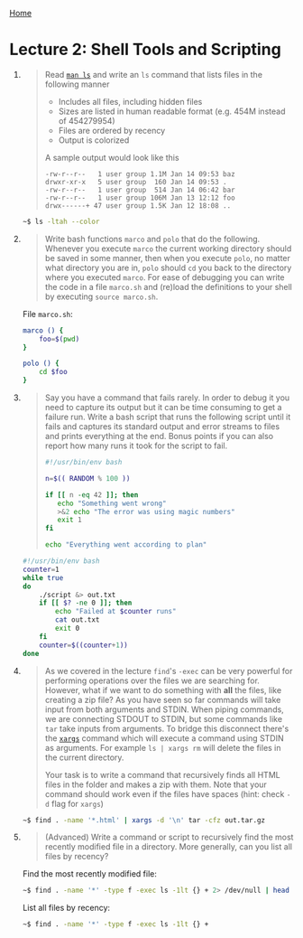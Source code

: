 [Home](README.md)


# Lecture 2: Shell Tools and Scripting

1. > Read [`man ls`](https://www.man7.org/linux/man-pages/man1/ls.1.html) and write an `ls` command that lists files in the following manner
    >
    >  - Includes all files, including hidden files
    >  - Sizes are listed in human readable format (e.g. 454M instead of 454279954)
    >  - Files are ordered by recency
    >  - Output is colorized
    > 
    >
    > A sample output would look like this
    >
    > ```
    > -rw-r--r--   1 user group 1.1M Jan 14 09:53 baz
    > drwxr-xr-x   5 user group  160 Jan 14 09:53 .
    > -rw-r--r--   1 user group  514 Jan 14 06:42 bar
    > -rw-r--r--   1 user group 106M Jan 13 12:12 foo
    > drwx------+ 47 user group 1.5K Jan 12 18:08 ..
    > ```
    
    ```bash
    ~$ ls -ltah --color
    ```
    
1. > Write bash functions  `marco` and `polo` that do the following.
    > Whenever you execute `marco` the current working directory should be saved in some manner, then when you execute `polo`, no matter what directory you are in, `polo` should `cd` you back to the directory where you executed `marco`.
    > For ease of debugging you can write the code in a file `marco.sh` and (re)load the definitions to your shell by executing `source marco.sh`.
    >
    
    File `marco.sh`:
    ```bash
    marco () {
        foo=$(pwd)
    }

    polo () {
        cd $foo
    }
    ```
    
1. > Say you have a command that fails rarely. In order to debug it you need to capture its output but it can be time consuming to get a failure run.
    > Write a bash script that runs the following script until it fails and captures its standard output and error streams to files and prints everything at the end.
    > Bonus points if you can also report how many runs it took for the script to fail.
    > ```bash
    > #!/usr/bin/env bash
    > 
    > n=$(( RANDOM % 100 ))
    > 
    > if [[ n -eq 42 ]]; then
    >    echo "Something went wrong"
    >    >&2 echo "The error was using magic numbers"
    >    exit 1
    > fi
    > 
    > echo "Everything went according to plan"
    > ```
    
    ```bash
    #!/usr/bin/env bash
    counter=1
    while true
    do
        ./script &> out.txt
        if [[ $? -ne 0 ]]; then
            echo "Failed at $counter runs"
            cat out.txt
            exit 0
        fi
        counter=$((counter+1))
    done
    ```
    
1. > As we covered in the lecture `find`'s `-exec` can be very powerful for performing operations over the files we are searching for.
    > However, what if we want to do something with **all** the files, like creating a zip file?
    > As you have seen so far commands will take input from both arguments and STDIN.
    > When piping commands, we are connecting STDOUT to STDIN, but some commands like `tar` take inputs from arguments.
    > To bridge this disconnect there's the [`xargs`](https://www.man7.org/linux/man-pages/man1/xargs.1.html) command which will execute a command using STDIN as arguments.
    > For example `ls | xargs rm` will delete the files in the current directory.
    > 
    > Your task is to write a command that recursively finds all HTML files in the folder and makes a zip with them. Note that your command should work even if the files have spaces (hint: check `-d` flag for `xargs`)
    
    ```bash
    ~$ find . -name '*.html' | xargs -d '\n' tar -cfz out.tar.gz
    ```
    
1. >(Advanced) Write a command or script to recursively find the most recently modified file in a directory. More generally, can you list all files by recency?
    >
    
    Find the most recently modified file:
    ```bash
    ~$ find . -name '*' -type f -exec ls -1lt {} + 2> /dev/null | head -1
    ```
    
    List all files by recency:
    ```bash
    ~$ find . -name '*' -type f -exec ls -1lt {} + 
    ```
